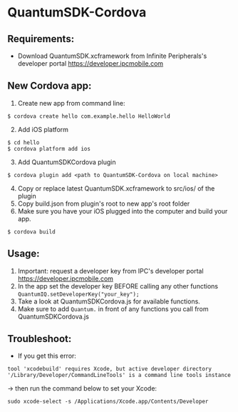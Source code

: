 # QuantumSDK-Cordova

## Requirements:
* Download QuantumSDK.xcframework from Infinite Peripherals's developer portal https://developer.ipcmobile.com

## New Cordova app:
1. Create new app from command line: <br>
```
$ cordova create hello com.example.hello HelloWorld
```

2. Add iOS platform <br>
```
$ cd hello
$ cordova platform add ios
```

3. Add QuantumSDKCordova plugin <br>
```
$ cordova plugin add <path to QuantumSDK-Cordova on local machine>
```

4. Copy or replace latest QuantumSDK.xcframework to src/ios/ of the plugin
5. Copy build.json from plugin's root to new app's root folder
6. Make sure you have your iOS plugged into the computer and build your app.
```
$ cordova build
```

## Usage:
1. Important: request a developer key from IPC's developer portal https://developer.ipcmobile.com
2. In the app set the developer key BEFORE calling any other functions `QuantumIQ.setDeveloperKey("your_key");`
3. Take a look at QuantumSDKCordova.js for available functions.
4. Make sure to add `Quantum.` in front of any functions you call from QuantumSDKCordova.js 

## Troubleshoot:
* If you get this error:
```
tool 'xcodebuild' requires Xcode, but active developer directory '/Library/Developer/CommandLineTools' is a command line tools instance
```
-> then run the command below to set your Xcode:

```
sudo xcode-select -s /Applications/Xcode.app/Contents/Developer
```
